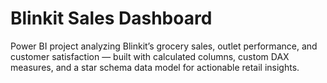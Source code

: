 # Blinkit Sales Dashboard
Power BI project analyzing Blinkit’s grocery sales, outlet performance, and customer satisfaction — built with calculated columns, custom DAX measures, and a star schema data model for actionable retail insights.
